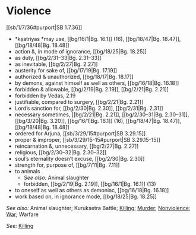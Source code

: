 # Violence

[[sb/1/7/36#purport|SB 1.7.36]]

* *kṣatriyas *may use, [[bg/16/1|Bg. 16.1]] (16), [[bg/18/47|Bg. 18.47]], [[bg/18/48|Bg. 18.48]]
* action &, in mode of ignorance, [[bg/18/25|Bg. 18.25]]
* as duty, [[bg/2/31–33|Bg. 2.31–33]]
* as inevitable, [[bg/2/27|Bg. 2.27]]
* austerity for sake of, [[bg/17/19|Bg. 17.19]]
* authorized & unauthorized, [[bg/18/17|Bg. 18.17]]
* by demons, against himself as well as others, [[bg/16/18|Bg. 16.18]]
* forbidden & allowable, [[bg/2/19|Bg. 2.19]], [[bg/2/21|Bg. 2.21]]
* forbidden by Vedas, 2.19
* justifiable, compared to surgery, [[bg/2/21|Bg. 2.21]]
* Lord’s sanction for, [[bg/2/30|Bg. 2.30]], [[bg/2/31|Bg. 2.31]]
* necessary sometimes, [[bg/2/21|Bg. 2.21]], [[bg/2/30–31|Bg. 2.30–31]], [[bg/3/20|Bg. 3.20]], [[bg/16/1|Bg. 16.1]] (16), [[bg/18/47|Bg. 18.47]], [[bg/18/48|Bg. 18.48]]
* ordered for Arjuna, [[sb/3/29/15#purport|SB 3.29.15]]
* proper & improper, [[sb/3/29/15-15#purport|SB 3.29.15-15]]
* reincarnation &, unnecessary, [[bg/2/27|Bg. 2.27]]
* religious, [[bg/2/30–32|Bg. 2.30–32]]
* soul’s eternality doesn’t excuse, [[bg/2/30|Bg. 2.30]]
* strength for, purpose of, [[bg/7/11|Bg. 7.11]]
* to animals
  * *See also:* Animal slaughter
  * forbidden, [[bg/2/19|Bg. 2.19]], [[bg/16/1|Bg. 16.1]] (13)
* to oneself as well as others as demoniac, [[bg/16/18|Bg. 16.18]]
* work based on, in ignorance mode, [[bg/18/25|Bg. 18.25]]

*See also:* Animal slaughter; Kurukṣetra Battle; [Killing](entries/killing.md); [Murder](entries/murder.md); [Nonviolence](entries/nonviolence.md); [War](entries/war.md); Warfare

*See:* [Killing](entries/killing.md)
